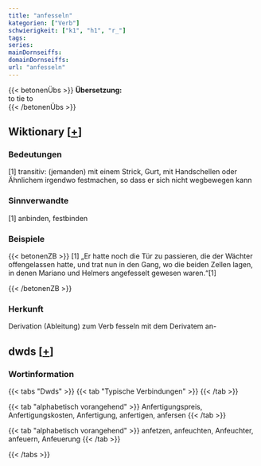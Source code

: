 ```yaml
---
title: "anfesseln"
kategorien: ["Verb"]
schwierigkeit: ["k1", "h1", "r_"]
tags:
series:
mainDornseiffs:
domainDornseiffs:
url: "anfesseln"
---
```


{{< betonenÜbs >}}
**Übersetzung:**  
to tie  to  
{{< /betonenÜbs >}}

## Wiktionary [[+](https://de.wiktionary.org/wiki/anfesseln)]

### Bedeutungen
[1] transitiv: (jemanden) mit einem Strick, Gurt, mit Handschellen oder Ähnlichem irgendwo festmachen, so dass er sich nicht wegbewegen kann  

### Sinnverwandte
[1] anbinden, festbinden  

### Beispiele
{{< betonenZB >}}
[1] „Er hatte noch die Tür zu passieren, die der Wächter offengelassen hatte, und trat nun in den Gang, wo die beiden Zellen lagen, in denen Mariano und Helmers angefesselt gewesen waren.“[1]  

{{< /betonenZB >}}
### Herkunft
Derivation (Ableitung) zum Verb fesseln mit dem Derivatem an-  



## dwds [[+](https://www.dwds.de/wb/anfesseln)]

### Wortinformation
{{< tabs "Dwds" >}}
{{< tab "Typische Verbindungen" >}}
{{< /tab >}}

{{< tab "alphabetisch vorangehend" >}}
Anfertigungspreis, Anfertigungskosten, Anfertigung, anfertigen, anfersen
{{< /tab >}}

{{< tab "alphabetisch vorangehend" >}}
anfetzen, anfeuchten, Anfeuchter, anfeuern, Anfeuerung
{{< /tab >}}

{{< /tabs >}}

